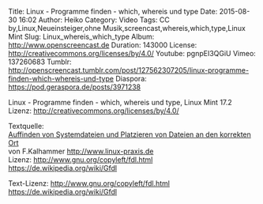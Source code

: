 Title: Linux - Programme finden - which, whereis und type
Date: 2015-08-30 16:02
Author: Heiko
Category: Video
Tags: CC by,Linux,Neueinsteiger,ohne Musik,screencast,whereis,which,type,Linux Mint
Slug: Linux_whereis_which_type
Album: http://www.openscreencast.de
Duration: 143000
License: http://creativecommons.org/licenses/by/4.0/
Youtube: pgnpEI3QGiU
Vimeo: 137260683
Tumblr: http://openscreencast.tumblr.com/post/127562307205/linux-programme-finden-which-whereis-und-type
Diaspora: https://pod.geraspora.de/posts/3971238

Linux - Programme finden - which, whereis und type, Linux Mint 17.2  
Lizenz: <http://creativecommons.org/licenses/by/4.0/>  
  
Textquelle:  
[Auffinden von Systemdateien und Platzieren von Dateien an den korrekten
Ort](http://linux-praxis.de/lpic1/lpi101/1.104.8.html)  
von F.Kalhammer <http://www.linux-praxis.de>  
Lizenz: <http://www.gnu.org/copyleft/fdl.html>
<https://de.wikipedia.org/wiki/Gfdl>  
  
Text-Lizenz: <http://www.gnu.org/copyleft/fdl.html>
<https://de.wikipedia.org/wiki/Gfdl>

